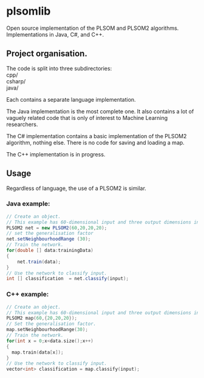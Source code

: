 # plsomlib
Open source implementation of the PLSOM and PLSOM2 algorithms. Implementations in Java, C#, and C++.

## Project organisation.
The code is split into three subdirectories:  
cpp/  
csharp/   
java/  

Each contains a separate language implementation.

The Java implementation is the most complete one. It also contains a lot of vaguely related code that is only of interest to Machine Learning researchers.

The C# implementation contains a basic implementation of the PLSOM2 algorithm, nothing else. There is no code for saving and loading a map.

The C++ implementation is in progress.

## Usage
Regardless of language, the use of a PLSOM2 is similar. 

### Java example:
```java
// Create an object.
// This example has 60-dimensional input and three output dimensions in a 20x20x20 cube.
PLSOM2 net = new PLSOM2(60,20,20,20);
// set the generalisation factor
net.setNeighbourhoodRange (30);
// Train the network.
for(double [] data:trainingData) 
{
    net.train(data);
}
// Use the network to classify input.
int [] classification  = net.classify(input);
```
### C++ example:
```C++
// Create an object.
// This example has 60-dimensional input and three output dimensions in a 20x20x20 cube.
PLSOM2 map(60,{20,20,20});
// Set the generalisation factor.
map.setNeighbourhoodRange(30);
// Train the network.
for(int x = 0;x<data.size();x++)
{
  map.train(data[x]);
}
// Use the network to classify input.
vector<int> classification = map.classify(input);
```

